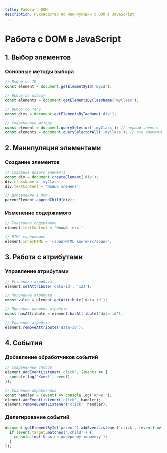 ```yaml
---
title: Работа с DOM
description: Руководство по манипуляции с DOM в JavaScript
---
```


# Работа с DOM в JavaScript

## 1. Выбор элементов

### Основные методы выбора
```javascript
// Выбор по ID
const element = document.getElementById('myId');

// Выбор по классу
const elements = document.getElementsByClassName('myClass');

// Выбор по тегу
const divs = document.getElementsByTagName('div');

// Современные методы
const element = document.querySelector('.myClass'); // первый элемент
const elements = document.querySelectorAll('.myClass'); // все элементы
```

## 2. Манипуляция элементами

### Создание элементов
```javascript
// Создание нового элемента
const div = document.createElement('div');
div.className = 'myClass';
div.textContent = 'Новый элемент';

// Добавление в DOM
parentElement.appendChild(div);
```

### Изменение содержимого
```javascript
// Текстовое содержимое
element.textContent = 'Новый текст';

// HTML содержимое
element.innerHTML = '<span>HTML контент</span>';
```

## 3. Работа с атрибутами

### Управление атрибутами
```javascript
// Установка атрибута
element.setAttribute('data-id', '123');

// Получение атрибута
const value = element.getAttribute('data-id');

// Проверка наличия атрибута
const hasAttribute = element.hasAttribute('data-id');

// Удаление атрибута
element.removeAttribute('data-id');
```

## 4. События

### Добавление обработчиков событий
```javascript
// Современный способ
element.addEventListener('click', (event) => {
  console.log('Клик!', event);
});

// Удаление обработчика
const handler = (event) => console.log('Клик!');
element.addEventListener('click', handler);
element.removeEventListener('click', handler);
```

### Делегирование событий
```javascript
document.getElementById('parent').addEventListener('click', (event) => {
  if (event.target.matches('.child')) {
    console.log('Клик по дочернему элементу');
  }
});
```